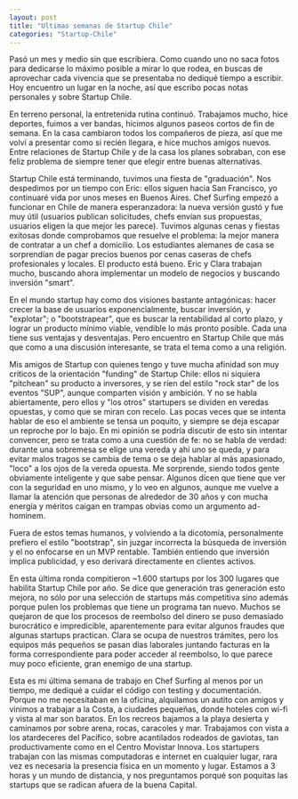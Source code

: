 ```yaml
---
layout: post
title: "Ultimas semanas de Startup Chile"
categories: "Startup-Chile"
---
```


Pasó un mes y medio sin que escribiera. Como cuando uno no saca fotos para
dedicarse lo máximo posible a mirar lo que rodea, en buscas de aprovechar cada
vivencia que se presentaba no dediqué tiempo a escribir. Hoy encuentro un
lugar en la noche, así que escribo pocas notas personales y sobre Startup
Chile.

En terreno personal, la entretenida rutina continuó. Trabajamos mucho, hice
deportes, fuimos a ver bandas, hicimos algunos paseos cortos de fin de semana.
En la casa cambiaron todos los compañeros de pieza, así que me volví a
presentar como si recién llegara, e hice muchos amigos nuevos. Entre
relaciones de Startup Chile y de la casa los planes sobraban, con ese feliz
problema de siempre tener que elegir entre buenas alternativas.

Startup Chile está terminando, tuvimos una fiesta de "graduación". Nos
despedimos por un tiempo con Eric: ellos siguen hacia San Francisco, yo
continuaré vida por unos meses en Buenos Aires. Chef Surfing empezó a
funcionar en Chile de manera esperanzadora: la nueva versión gustó y fue muy
útil (usuarios publican solicitudes, chefs envían sus propuestas, usuarios
eligen la que mejor les parece). Tuvimos algunas cenas y fiestas exitosas
donde comprobamos que resuelve el problema: la mejor manera de contratar a un
chef a domicilio. Los estudiantes alemanes de casa se sorprendían de pagar
precios buenos por cenas caseras de chefs profesionales y locales. El producto
está bueno. Eric y Clara trabajan mucho, buscando ahora implementar un modelo
de negocios y buscando inversión "smart".

En el mundo startup hay como dos visiones bastante antagónicas: hacer crecer
la base de usuarios exponencialmente, buscar inversión, y "explotar"; o
"bootstrapear", que es buscar la rentabilidad al corto plazo, y lograr un
producto mínimo viable, vendible lo más pronto posible. Cada una tiene sus
ventajas y desventajas. Pero encuentro en Startup Chile que más que como a una
discusión interesante, se trata el tema como a una religión.

Mis amigos de Startup con quienes tengo y tuve mucha afinidad son muy críticos
de la orientación "funding" de Startup Chile: ellos ni siquiera "pitchean" su
producto a inversores, y se ríen del estilo "rock star" de los eventos "SUP",
aunque comparten visión y ambición. Y no se habla abiertamente, pero ellos y
"los otros" startupers se dividen en veredas opuestas, y como que se miran con
recelo. Las pocas veces que se intenta hablar de eso el ambiente se tensa un
poquito, y siempre se deja escapar un reproche por lo bajo. En mi opinión se
podría discutir de esto sin intentar convencer, pero se trata como a una
cuestión de fe: no se habla de verdad: durante una sobremesa se elige una
vereda y ahí uno se queda, y para evitar malos tragos se cambia de tema o se
deja hablar al más apasionado, "loco" a los ojos de la vereda opuesta. Me
sorprende, siendo todos gente obviamente inteligente y que sabe pensar.
Algunos dicen que tiene que ver con la seguridad en uno mismo, y lo veo en
algunos, aunque me vuelve a llamar la atención que personas de alrededor de 30
años y con mucha energía y méritos caigan en trampas obvias como un argumento
ad-hominem.

Fuera de estos temas humanos, y volviendo a la dicotomía, personalmente
prefiero el estilo "bootstrap", sin juzgar incorrecta la búsqueda de inversión
y el no enfocarse en un MVP rentable. También entiendo que inversión implica
publicidad, y eso derivará directamente en clientes activos.

En esta última ronda compitieron ~1.600 startups por los 300 lugares que
habilita Startup Chile por año. Se dice que generación tras generación esto
mejora, no sólo por una selección de startups más competitiva sino además
porque pulen los problemas que tiene un programa tan nuevo. Muchos se quejaron
de que los procesos de reembolso del dinero se puso demasiado burocrático e
impredicible, aparentemente para evitar algunos fraudes que algunas startups
practican. Clara se ocupa de nuestros trámites, pero los equipos más pequeños
se pasan días laborales juntando facturas en la forma correspondiente para
poder acceder al reembolso, lo que parece muy poco eficiente, gran enemigo de
una startup.

Esta es mi última semana de trabajo en Chef Surfing al menos por un tiempo, me
dediqué a cuidar el código con testing y documentación. Porque no me
necesitaban en la oficina, alquilamos un autito con amigos y vinimos a
trabajar a la Costa, a ciudades pequeñas, donde hoteles con wi-fi y vista al
mar son baratos. En los recreos bajamos a la playa desierta y caminamos por
sobre arena, rocas, caracoles y mar. Trabajamos con vista a los atardeceres
del Pacífico, sobre acantilados rodeados de gaviotas, tan productivamente como
en el Centro Movistar Innova. Los startupers trabajan con las mismas
computadoras e internet en cualquier lugar, rara vez es necesaria la presencia
física en un momento y lugar. Estamos a 3 horas y un mundo de distancia, y nos
preguntamos porqué son poquitas las startups que se radican afuera de la buena
Capital.
